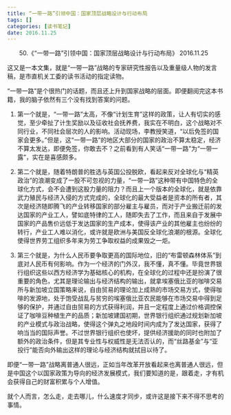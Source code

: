 ```yaml
---
title: “一带一路”引领中国：国家顶层战略设计与行动布局
tags: []
categories: [读书笔记]
date: 2016.11.25
---
```



&emsp;&emsp;50.《“一带一路”引领中国：国家顶层战略设计与行动布局》 2016.11.25

这又是一本文集，就是“一带一路”战略的专家研究性报告以及重量级人物的发言稿，是市直机关工委的读书活动的指定读物。

“一带一路”是个很热门的话题，而且还上升到国家战略的层面。即便翻阅完这本书籍，我的脑子依然有三个没有找到答案的问题。
1. 第一个就是，“一带一路”太高，不像“计划生育”这样的政策，让人有切实的感觉，至少牵扯了计生奖励以及征收社会抚养费，我实在不明白，这个战略对不同行业，不同社会层次的人的影响。活动现场，李教授笑道，“以后免签的国家会更多。”但是，这“一带一路”的地区大部分的国家的政治不算太稳定，经济不算太发达，即便免签，你敢去不？之前看到有人笑话“一带一路”为“一带一露”，实在是喜感颇多。

2. 第二个就是，随着特朗普的胜选与英国公投脱欧，看起来反对全球化与“精英政治”的浪潮变成了一股不可忽视的力量，“一带一路”这种带有中国特色的全球化方式，会不会遭到这股力量的阻力？而且上一个版本的全球化，就是依靠武力殖民与经济入侵的方式完成的，全球化的最大受益者是资本的所有者，其次是经济随即腾飞的产业转移国家的部分雇主与雇员，而对于产业搬迁前的发达国家的产业工人，譬如底特律的工人，随即失去了工作，而且来自于发展中国家的产品售价远低于发达国家的生产成本，使得该产业的其他雇主也纷纷的转行，产业工人难以消化，或许就是欧洲与美国反全球化浪潮的根源。全球化使得世界劳工组织多年来为劳工争取权益的成果毁之一炬。

3. 第三个就是，为什么人民币要争取更高的国际地位，旧的“布雷顿森林体系”到底对人民币有何影响。作为一个经济的门外汉，我不懂，真不懂。毕竟世界银行组织这些以西方经济学为基础核心的机构，在全球化的过程中还是扮演了很重要的角色，尤其是理论输出与经济结构的输出，就拿埃塞俄比亚的咖啡交易所与新加坡立国策略来说，自由贸易的理论加上成熟的市场交易方式，使得咖啡的发源地，处于饱受战乱与贫穷的埃塞俄比亚农民能够在市场交易中得到足够的保护，并通过自由贸易的方式获得利润，并且一定程度上通过价格调控保证了咖啡豆种植生产的品质；新加坡建国初期，世界银行组织通过规划新加坡的产业模式与政治战略，使得这个弹丸之地段时间内成为了发达国家，获得了响当当的国际声誉。不过世界银行组织也使坏，提供经济援助的同时也附加了额外的政治条件，但是其专业性与权威性是无法否认的，而“丝路基金”与“亚投行”能否向外输出这样的理论与经济结构就拭目以待了。

即便“一带一路”战略离普通人很远，正如当年改革开放看起来也离普通人很远，但是中国这个以国家政策为导向的经济发展模式，我们要知道的是，跟着走，才有机会获得自己的财富积累与个人增值。

就个人而言，怎么走，走去哪儿，什么速度才同步，或许这是接下来不得不思考的事情。
